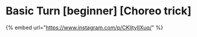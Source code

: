 # Basic Turn \[beginner] \[Choreo trick]

{% embed url="https://www.instagram.com/p/CKljtyIIXuq/" %}
